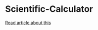 # Scientific-Calculator

[Read article about this](https://medium.com/@rd893918/scientific-calculator-using-java-b33dc03aeb16)
